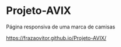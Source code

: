 # Projeto-AVIX
 Página responsiva de uma marca de camisas
 
 https://frazaovitor.github.io/Projeto-AVIX/
